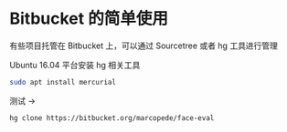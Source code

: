 # Bitbucket 的简单使用

有些项目托管在 Bitbucket 上，可以通过 Sourcetree 或者 hg 工具进行管理

Ubuntu 16.04 平台安装 hg 相关工具

``` sh
sudo apt install mercurial
```

测试 ->

``` sh
hg clone https://bitbucket.org/marcopede/face-eval
```
